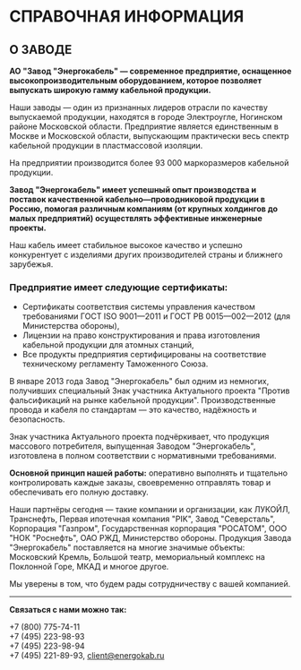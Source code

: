 # СПРАВОЧНАЯ ИНФОРМАЦИЯ  
## О ЗАВОДЕ

**АО "Завод "Энергокабель" — современное предприятие, оснащенное высокопроизводительным оборудованием, которое позволяет выпускать широкую гамму кабельной продукции.**

Наши заводы — один из признанных лидеров отрасли по качеству выпускаемой продукции, находятся в городе Электроугле, Ногинском районе Московской области. Предприятие является единственным в Москве и Московской области, выпускающим практически весь спектр кабельной продукции в пластмассовой изоляции.

На предприятии производится более 93 000 маркоразмеров кабельной продукции.

**Завод "Энергокабель" имеет успешный опыт производства и поставок качественной кабельно—проводниковой продукции в Россию, помогая различным компаниям (от крупных холдингов до малых предприятий) осуществлять эффективные инженерные проекты.**

Наш кабель имеет стабильное высокое качество и успешно конкурентует с изделиями других производителей страны и ближнего зарубежья.

### Предприятие имеет следующие сертификаты:

* Сертификаты соответствия системы управления качеством требованиями ГОСТ ISO 9001—2011 и ГОСТ РВ 0015—002—2012 (для Министерства обороны),
* Лицензии на право конструктирования и права изготовления кабельной продукции для атомных станций,
* Все продукты предприятия сертифицированы на соответствие техническому регламенту Таможенного Союза.

В январе 2013 года Завод "Энергокабель" был одним из немногих, получивших специальный Знак участника Актуального проекта "Против фальсификаций на рынке кабельной продукции". Производственные провода и кабеля по стандартам — это качество, надёжность и безопасность. 

Знак участника Актуального проекта подчёркивает, что продукция массового потребителя, выпущенная Заводом "Энергокабель", изготовлена в полном соответствии с нормативными требованиями.

**Основной принцип нашей работы:** оперативно выполнять и тщательно контролировать каждые заказы, своевременно отправлять товар и обеспечивать его полную доставку.

Наши партнёры сегодня — такие компании и организации, как ЛУКОЙЛ, Транснефть, Первая ипотечная компания "PIK", Завод "Северсталь", Корпорация "Газпром", Государственная корпорация "РОСATOM", ООО "НОК "Роснефть", ОАО РЖД, Министерство обороны. Продукция Завода "Энергокабель" поставляется на многие значимые объекты: Московский Кремль, Большой театр, мемориальный комплекс на Поклонной Горе, МКАД и многое другое.

Мы уверены в том, что будем рады сотрудничеству с вашей компанией.

---

**Связаться с нами можно так:**  

+7 (800) 775-74-11  
+7 (495) 223-98-93  
+7 (495) 223-98-94  
+7 (495) 221-89-93, client@energokab.ru  